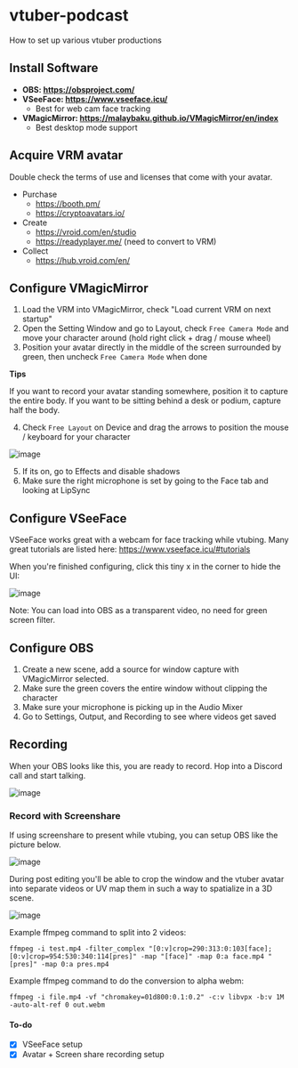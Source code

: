 # vtuber-podcast
How to set up various vtuber productions


## Install Software

- **OBS: https://obsproject.com/**
- **VSeeFace: https://www.vseeface.icu/**
  - Best for web cam face tracking
- **VMagicMirror: https://malaybaku.github.io/VMagicMirror/en/index**
  - Best desktop mode support

## Acquire VRM avatar

Double check the terms of use and licenses that come with your avatar. 

- Purchase
  - https://booth.pm/
  - https://cryptoavatars.io/
- Create
  - https://vroid.com/en/studio
  - https://readyplayer.me/ (need to convert to VRM)
- Collect
  - https://hub.vroid.com/en/

## Configure VMagicMirror

1. Load the VRM into VMagicMirror, check "Load current VRM on next startup"
2. Open the Setting Window and go to Layout, check `Free Camera Mode` and move your character around (hold right click + drag / mouse wheel)
3. Position your avatar directly in the middle of the screen surrounded by green, then uncheck `Free Camera Mode` when done

**Tips**

If you want to record your avatar standing somewhere, position it to capture the entire body. If you want to be sitting behind a desk or podium, capture half the body.

4. Check `Free Layout` on Device and drag the arrows to position the mouse / keyboard for your character 

![image](https://user-images.githubusercontent.com/32600939/128775709-56081f30-f9cb-4820-a2db-3f29b1ebc3c9.png)

5. If its on, go to Effects and disable shadows
6. Make sure the right microphone is set by going to the Face tab and looking at LipSync

## Configure VSeeFace

VSeeFace works great with a webcam for face tracking while vtubing. Many great tutorials are listed here: https://www.vseeface.icu/#tutorials

When you're finished configuring, click this tiny x in the corner to hide the UI:

![image](https://user-images.githubusercontent.com/32600939/131228068-632aab5e-698a-4f8c-893c-ab51b7a99a39.png)

Note: You can load into OBS as a transparent video, no need for green screen filter.

## Configure OBS

1. Create a new scene, add a source for window capture with VMagicMirror selected.
2. Make sure the green covers the entire window without clipping the character
3. Make sure your microphone is picking up in the Audio Mixer
4. Go to Settings, Output, and Recording to see where videos get saved

## Recording

When your OBS looks like this, you are ready to record. Hop into a Discord call and start talking.

![image](https://user-images.githubusercontent.com/32600939/128776442-b2fc29c9-b8d3-4cea-94f5-3c01d7e4d7bb.png)

### Record with Screenshare

If using screenshare to present while vtubing, you can setup OBS like the picture below.

![image](https://user-images.githubusercontent.com/32600939/131227862-f06758bc-883c-4e74-bdc6-c2b11be2ee4d.png)

During post editing you'll be able to crop the window and the vtuber avatar into separate videos or UV map them in such a way to spatialize in a 3D scene.

![image](https://user-images.githubusercontent.com/32600939/131227932-53a1120e-aa5c-4238-9cdd-38bd5c7100b3.png)

Example ffmpeg command to split into 2 videos:

`ffmpeg -i test.mp4 -filter_complex "[0:v]crop=290:313:0:103[face];[0:v]crop=954:530:340:114[pres]" -map "[face]" -map 0:a face.mp4 "[pres]" -map 0:a pres.mp4`

Example ffmpeg command to do the conversion to alpha webm:

`ffmpeg -i file.mp4 -vf "chromakey=01d800:0.1:0.2" -c:v libvpx -b:v 1M -auto-alt-ref 0 out.webm`

#### To-do

- [x] VSeeFace setup
- [x] Avatar + Screen share recording setup
